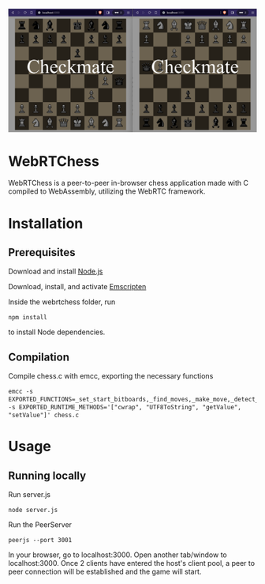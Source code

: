 ![WebRTChess](preview.png)
# WebRTChess

WebRTChess is a peer-to-peer in-browser chess application made with C compiled to WebAssembly, utilizing the WebRTC framework.

# Installation
## Prerequisites
Download and install [Node.js](https://nodejs.org/en/download)  

Download, install, and activate [Emscripten](https://emscripten.org/docs/getting_started/downloads.html)

Inside the webrtchess folder, run
```
npm install
```
to install Node dependencies.

## Compilation
Compile chess.c with emcc, exporting the necessary functions
```
emcc -s EXPORTED_FUNCTIONS=_set_start_bitboards,_find_moves,_make_move,_detect_pawn_promotion,_promote_pawn,_detect_checkmate -s EXPORTED_RUNTIME_METHODS='["cwrap", "UTF8ToString", "getValue", "setValue"]' chess.c
```

# Usage
## Running locally
Run server.js
```
node server.js
```
Run the PeerServer
```
peerjs --port 3001
```
In your browser, go to localhost:3000. Open another tab/window to localhost:3000. Once 2 clients have entered the host's client pool, a peer to peer connection will be established and the game will start.
